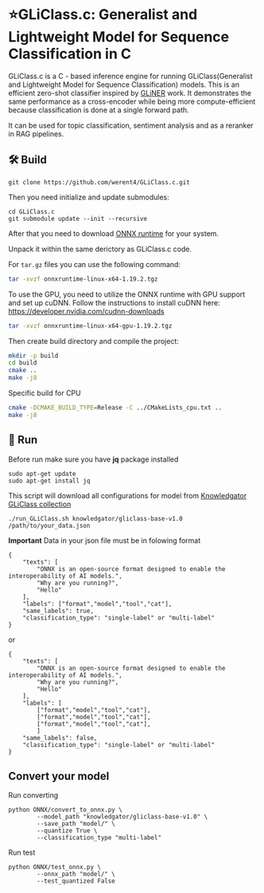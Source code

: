 
# ⭐GLiClass.c: Generalist and Lightweight Model for Sequence Classification in C

GLiClass.c is a C - based inference engine for running GLiClass(Generalist and Lightweight Model for Sequence Classification) models. This is an efficient zero-shot classifier inspired by [GLiNER](https://github.com/urchade/GLiNER) work. It demonstrates the same performance as a cross-encoder while being more compute-efficient because classification is done at a single forward path.  

It can be used for topic classification, sentiment analysis and as a reranker in RAG pipelines.
## 🛠 Build
```
git clone https://github.com/werent4/GLiClass.c.git
```

Then you need initialize and update submodules:
```
cd GLiClass.c
git submodule update --init --recursive
```
After that you need to download [ONNX runtime](https://github.com/microsoft/onnxruntime/releases) for your system.

Unpack it within the same derictory as GLiClass.c code.

For `tar.gz` files you can use the following command:
```bash
tar -xvzf onnxruntime-linux-x64-1.19.2.tgz 
```
To use the GPU, you need to utilize the ONNX runtime with GPU support and set up cuDNN. Follow the instructions to install cuDNN here:  
https://developer.nvidia.com/cudnn-downloads 
```bash
tar -xvzf onnxruntime-linux-x64-gpu-1.19.2.tgz
```

Then create build directory and compile the project:
```bash
mkdir -p build
cd build
cmake ..
make -j8
```
Specific build for CPU
```bash
cmake -DCMAKE_BUILD_TYPE=Release -C ../CMakeLists_cpu.txt ..
make -j8
```

## 🚀 Run 
Before run make sure you have **jq** package installed 
```
sudo apt-get update
sudo apt-get install jq
```
This script will download all configurations for model from [Knowledgator GLiClass collection](https://huggingface.co/collections/knowledgator/gliclass-6661838823756265f2ac3848)
```
./run_GLiClass.sh knowledgator/gliclass-base-v1.0 /path/to/your_data.json
```
**Important** Data in your json file must be in folowing format
```
{
    "texts": [
        "ONNX is an open-source format designed to enable the interoperability of AI models.",
        "Why are you running?",
        "Hello"
    ],
    "labels": ["format","model","tool","cat"],
    "same_labels": true,
    "classification_type": "single-label" or "multi-label"
}
```
or
```
{
    "texts": [
        "ONNX is an open-source format designed to enable the interoperability of AI models.",
        "Why are you running?",
        "Hello"
    ],
    "labels": [
        ["format","model","tool","cat"],
        ["format","model","tool","cat"],
        ["format","model","tool","cat"],
        ]
    "same_labels": false,
    "classification_type": "single-label" or "multi-label"
}
```
## Convert your model
Run converting
```
python ONNX/convert_to_onnx.py \
        --model_path "knowledgator/gliclass-base-v1.0" \
        --save_path "model/" \
        --quantize True \
        --classification_type "multi-label"
```

Run test
```
python ONNX/test_onnx.py \
        --onnx_path "model/" \
        --test_quantized False
```